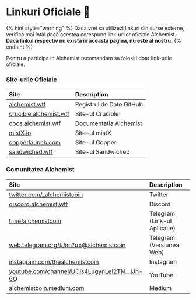 # Linkuri Oficiale 🔗



{% hint style="warning" %}
Daca vrei sa utilizezi linkuri din surse externe, verifica mai întâi dacă acestea corespund link-urilor oficiale Alchemist. **Dacă linkul respectiv nu există în această pagina, nu este al nostru.** 
{% endhint %}

Pentru a participa in Alchemist recomandam sa folositi doar link-urile oficiale.

### Site-urile Oficiale

| Site | Description |
| :--- | :--- |
| [alchemist.wtf](http://alchemist.wtf) | Registrul de Date GitHub |
| [crucible.alchemist.wtf](https://crucible.alchemist.wtf/) | Site-ul Crucible  |
| [docs.alchemist.wtf](https://docs.alchemist.wtf) | Documentatia Alchemist |
| [mistX.io](https://mistx.io/) | Site-ul mistX  |
| [copperlaunch.com](https://copperlaunch.com/) | Site-ul Copper |
| [sandwiched.wtf](https://sandwiched.wtf/) | Site-ul Sandwiched |

### Comunitatea Alchemist

| Site | Description |
| :--- | :--- |
| [twitter.com/\_alchemistcoin](https://twitter.com/_alchemistcoin) | Twitter |
| [discord.alchemist.wtf](http://discord.alchemist.wtf) | Discord |
| [t.me/alchemistcoin](https://t.me/alchemistcoin) | Telegram \(Link-ul Aplicatie\) |
| [web.telegram.org/\#/im?p=@alchemistcoin](https://web.telegram.org/#/im?p=@alchemistcoin) | Telegram \(Versiunea Web\) |
| [instagram.com/thealchemistcoin](https://www.instagram.com/thealchemistcoin/) | Instagram |
| [youtube.com/channel/UCIs4LugynLei2TN\_\_lJh-6Q](https://www.youtube.com/channel/UCIs4LugynLei2TN__lJh-6Q) | YouTube |
| [alchemistcoin.medium.com](https://alchemistcoin.medium.com/) | Medium |



